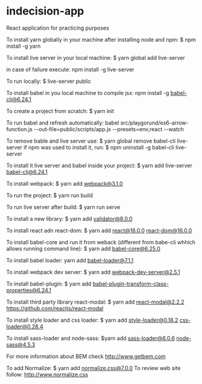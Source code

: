 # indecision-app
React application for practicing purposes

To install yarn globally in your machine after installing node and npm: $ npm install -g yarn

To install live server in your local machine: $ yarn global add live-server

in case of failure execute: npm install -g live-server 

To run locally: $ live-server public

To install babel in you local machine to compile jsx: npm install -g babel-cli@6.24.1 

To create a project from scratch: $ yarn init

To run babel and refresh automatically:
babel src/playgorund/es6-arrow-function.js --out-file=public/scripts/app.js --presets=env,react --watch

To remove bable and live server use: $ yarn global remove babel-cli live-server
if npm was used to install it, run: $ npm uninstall -g babel-cli live-server

To install it live server and babel inside your project: $ yarn add live-server babel-cli@6.24.1

To install webpack: $ yarn add webpack@3.1.0

To run the project: $ yarn run build

To run live server after build: $ yarn run serve

To install a new library: $ yarn add validator@8.0.0

To install react adn react-dom: $ yarn add react@16.0.0 react-dom@16.0.0

To install babel-core and run it from weback (different from babe-cli whhich allows running command line): $ yarn add babel-core@6.25.0

To install babel loader: yarn add babel-loader@7.1.1

To install webpack dev server: $ yarn add webpack-dev-server@2.5.1

To install babel-plugin: $ yarn add babel-plugin-transform-class-properties@6.24.1

To install third party library react-modal: $ yarn add react-modal@2.2.2
https://github.com/reactjs/react-modal

To install style loader and css loader: $ yarn add style-loader@0.18.2 css-loader@0.28.4

To install sass-loader and node-sass: $yarn add sass-loader@6.0.6 node-sass@4.5.3

For more information about BEM check http://www.getbem.com

To add Normalize: $ yarn add normalize.css@7.0.0 
To review web site follow: http://www.normalize.css
